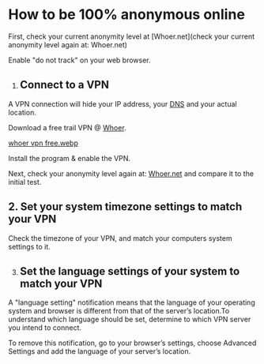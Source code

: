 # How to be 100% anonymous online

First, check your current anonymity level at [Whoer.net](check your current anonymity level again at: Whoer.net)

Enable "do not track" on your web browser.

1. ## Connect to a VPN

A VPN connection will hide your IP address, your [DNS](https://whoer.net/dns-leak-test) and your actual location.

Download a free trail VPN @ [Whoer](devin.to/whoer).

[whoer vpn free.webp](https://res.craft.do/user/full/c6c60b5b-d777-f06a-04ef-7e7f8a44f6d3/doc/61EDA9E9-F8BF-4A8E-BAAA-873931E4617F/943F6A0A-F98B-428D-8A3D-9E0C4E697039_2/n3F3QO3O1PUSmxwjzqmyrznYm7G8dHRMudXPy9REtHsz/whoer%20vpn%20free.webp)

Install the program & enable the VPN.

Next, check your anonymity level again at: [Whoer.net](devin.to/whoer) and compare it to the initial test.

## 2. Set your system timezone settings to match your VPN

Check the timezone of your VPN, and match your computers system settings to it.

3. ## Set the language settings of your system to match your VPN

A "language setting" notification means that the language of your operating system and browser is different from that of the server’s location.To understand which language should be set, determine to which VPN server you intend to connect.

To remove this notification, go to your browser’s settings, choose Advanced Settings and add the language of your server’s location.

